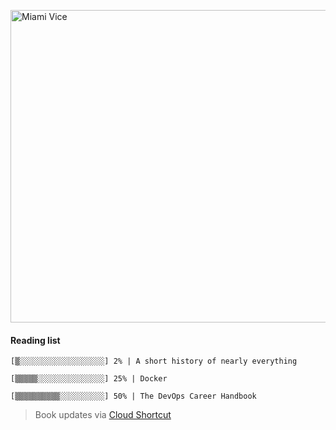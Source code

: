 
[<img src="https://media.giphy.com/media/l0IsIMQkVZ0UK1Q7C/giphy.gif" alt="Miami Vice" width="800" height="500">](https://www.youtube.com/watch?v=-aMCzRj3Syg)

#### Reading list

    [▒░░░░░░░░░░░░░░░░░░░] 2% | A short history of nearly everything
    
    [▒▒▒▒▒░░░░░░░░░░░░░░░] 25% | Docker
    
    [▒▒▒▒▒▒▒▒▒▒░░░░░░░░░░] 50% | The DevOps Career Handbook
    
> Book updates via [Cloud Shortcut](https://github.com/saschazengler/progress_bar_shortcut)
